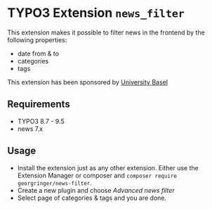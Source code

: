 # TYPO3 Extension `news_filter`

This extension makes it possible to filter news in the frontend by the following properties:

- date from & to
- categories
- tags

This extension has been sponsored by [University Basel](https://www.unibas.ch)

## Requirements

- TYPO3 8.7 - 9.5
- news 7.x

## Usage

- Install the extension just as any other extension. Either use the Extension Manager or composer and `composer require georgringer/news-filter`.
- Create a new plugin and choose *Advanced news filter*
- Select page of categories & tags and you are done.
